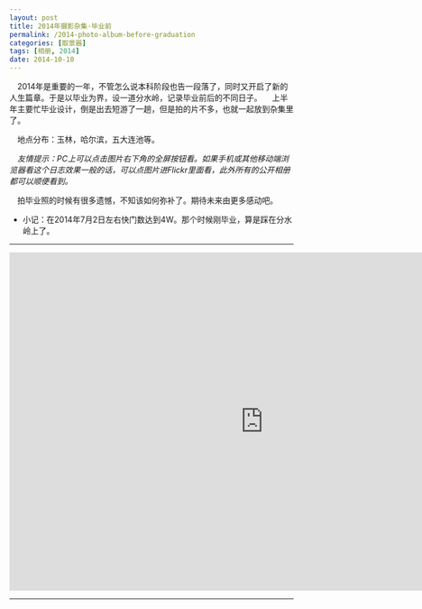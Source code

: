 ```yaml
---
layout: post
title: 2014年摄影杂集·毕业前
permalink: /2014-photo-album-before-graduation
categories: [取景器]
tags: [相册, 2014]
date: 2014-10-10
--- 
```


　2014年是重要的一年，不管怎么说本科阶段也告一段落了，同时又开启了新的人生篇章。于是以毕业为界，设一道分水岭，记录毕业前后的不同日子。
　上半年主要忙毕业设计，倒是出去短游了一趟，但是拍的片不多，也就一起放到杂集里了。

　地点分布：玉林，哈尔滨，五大连池等。
 
　*友情提示：PC上可以点击图片右下角的全屏按钮看。如果手机或其他移动端浏览器看这个日志效果一般的话，可以点图片进Flickr里面看，此外所有的公开相册都可以顺便看到。*

　拍毕业照的时候有很多遗憾，不知该如何弥补了。期待未来由更多感动吧。

* 小记：在2014年7月2日左右快门数达到4W。那个时候刚毕业，算是踩在分水岭上了。

----
<iframe src="https://www.flickr.com/photos/127429516@N03/15301008829/in/set-72157648563153312/player/" width="900" height="600" frameborder="0" allowfullscreen="allowfullscreen"></iframe>

----
